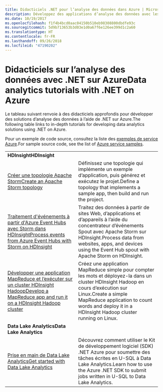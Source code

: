 ```yaml
---
title: Didacticiels .NET pour l’analyse des données dans Azure | Microsoft Docs
description: Développez des applications d’analyse des données avec les services Microsoft Azure.
ms.date: 10/19/2017
ms.openlocfilehash: f1f4b4bcd0aac04150b510eb98308800dbdfe93c
ms.sourcegitcommit: 5d9b713653b3d03e1d0a67f6e126ee399d1c2a60
ms.translationtype: HT
ms.contentlocale: fr-FR
ms.lasthandoff: 09/26/2018
ms.locfileid: "47190202"
---
```

# <a name="data-analytics-tutorials-with-net-on-azure"></a><span data-ttu-id="fbcc3-103">Didacticiels sur l’analyse des données avec .NET sur Azure</span><span class="sxs-lookup"><span data-stu-id="fbcc3-103">Data analytics tutorials with .NET on Azure</span></span>

<span data-ttu-id="fbcc3-104">Le tableau suivant renvoie à des didacticiels approfondis pour développer des solutions d’analyse des données à l’aide de .NET sur Azure.</span><span class="sxs-lookup"><span data-stu-id="fbcc3-104">The following table links to in-depth tutorials for developing data analytics solutions using .NET on Azure.</span></span> 

<span data-ttu-id="fbcc3-105">Pour un exemple de code source, consultez la liste des [exemples de service Azure](https://azure.microsoft.com/resources/samples/?platform=dotnet).</span><span class="sxs-lookup"><span data-stu-id="fbcc3-105">For sample source code, see the list of [Azure service samples](https://azure.microsoft.com/resources/samples/?platform=dotnet).</span></span>

| | |
|---|---|
| <span data-ttu-id="fbcc3-106">**HDInsight**</span><span class="sxs-lookup"><span data-stu-id="fbcc3-106">**HDInsight**</span></span> | |
| <span data-ttu-id="fbcc3-107">[Créer une topologie Apache Storm][1]</span><span class="sxs-lookup"><span data-stu-id="fbcc3-107">[Create an Apache Storm topology][1]</span></span> | <span data-ttu-id="fbcc3-108">Définissez une topologie qui implémente un exemple d’application, puis générez et exécutez le projet.</span><span class="sxs-lookup"><span data-stu-id="fbcc3-108">Define a topology that implements a sample app, then build and run the project.</span></span> | 
| <span data-ttu-id="fbcc3-109">[Traitement d'événements à partir d'Azure Event Hubs avec Storm dans HDInsight][2]</span><span class="sxs-lookup"><span data-stu-id="fbcc3-109">[Process events from Azure Event Hubs with Storm on HDInsight][2]</span></span> | <span data-ttu-id="fbcc3-110">Traitez des données à partir de sites Web, d’applications et d’appareils à l’aide du concentrateur d’événements Spout avec Apache Storm sur HDInsight.</span><span class="sxs-lookup"><span data-stu-id="fbcc3-110">Process data from websites, apps, and devices using the Event Hub spout with Apache Storm on HDInsight.</span></span>
| <span data-ttu-id="fbcc3-111">[Développer une application MapReduce et l’exécuter sur un cluster HDInsight Hadoop][3]</span><span class="sxs-lookup"><span data-stu-id="fbcc3-111">[Develop a MapReduce app and run it on a HDInsight Hadoop cluster][3]</span></span> | <span data-ttu-id="fbcc3-112">Créez une application MapReduce simple pour compter les mots et déployez-la dans un cluster HDInsight Hadoop en cours d’exécution sur Linux.</span><span class="sxs-lookup"><span data-stu-id="fbcc3-112">Create a simple MapReduce application to count words and deploy it in a HDInsight Hadoop cluster running on Linux.</span></span> |
| <span data-ttu-id="fbcc3-113">**Data Lake Analytics**</span><span class="sxs-lookup"><span data-stu-id="fbcc3-113">**Data Lake Analytics**</span></span> | |
| <span data-ttu-id="fbcc3-114">[Prise en main de Data Lake Analytics][4]</span><span class="sxs-lookup"><span data-stu-id="fbcc3-114">[Get started with Data Lake Analytics][4]</span></span> | <span data-ttu-id="fbcc3-115">Découvrez comment utiliser le Kit de développement logiciel (SDK) .NET Azure pour soumettre des tâches écrites en U-SQL à Data Lake Analytics.</span><span class="sxs-lookup"><span data-stu-id="fbcc3-115">Learn how to use the Azure .NET SDK to submit jobs written in U-SQL to Data Lake Analytics.</span></span>|


[1]: /azure/hdinsight/hdinsight-storm-develop-csharp-event-hub-topology
[2]: /azure/hdinsight/hdinsight-storm-develop-csharp-visual-studio-topology
[3]: /azure/hdinsight/hdinsight-hadoop-dotnet-csharp-mapreduce-streaming
[4]: /azure/data-lake-analytics/data-lake-analytics-get-started-net-sdk